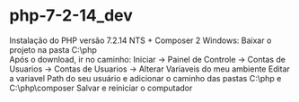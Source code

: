 # php-7-2-14_dev
Instalação do PHP versão 7.2.14 NTS + Composer 2
Windows:
Baixar o projeto na pasta C:\php\
Após o download, ir no caminho: 
  Iniciar -> Painel de Controle -> Contas de Usuarios ->  Contas de Usuarios -> Alterar Variaveis do meu ambiente
  Editar a variavel Path do seu usuário e adicionar o caminho das pastas C:\php e C:\php\composer
  Salvar e reiniciar o computador
